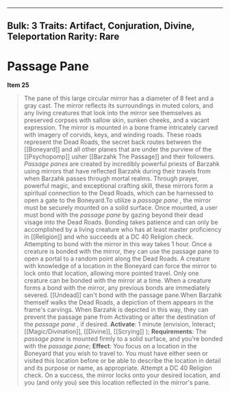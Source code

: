
---
Bulk: 3
Traits: Artifact, Conjuration, Divine, Teleportation
Rarity: Rare
---

# Passage Pane

**Item 25**

> The pane of this large circular mirror has a diameter of 8 feet and a gray cast. The mirror reflects its surroundings in muted colors, and any living creatures that look into the mirror see themselves as preserved corpses with sallow skin, sunken cheeks, and a vacant expression. The mirror is mounted in a bone frame intricately carved with imagery of corvids, keys, and winding roads. These roads represent the Dead Roads, the secret back routes between the [[Boneyard]] and all other planes that are under the purview of the [[Psychopomp]] usher [[Barzahk The Passage]] and their followers. *Passage panes* are created by incredibly powerful priests of Barzahk using mirrors that have reflected Barzahk during their travels from when Barzahk passes through mortal realms. Through prayer, powerful magic, and exceptional crafting skill, these mirrors form a spiritual connection to the Dead Roads, which can be harnessed to open a gate to the Boneyard.To utilize a *passage pane* , the mirror must be securely mounted on a solid surface. Once mounted, a user must bond with the *passage pane* by gazing beyond their dead visage into the Dead Roads. Bonding takes patience and can only be accomplished by a living creature who has at least master proficiency in [[Religion]] and who succeeds at a DC 40 Religion check. Attempting to bond with the mirror in this way takes 1 hour. Once a creature is bonded with the mirror, they can use the passage pane to open a portal to a random point along the Dead Roads. A creature with knowledge of a location in the Boneyard can force the mirror to lock onto that location, allowing more pointed travel. Only one creature can be bonded with the mirror at a time. When a creature forms a bond with the mirror, any previous bonds are immediately severed. [[Undead]] can't bond with the passage pane.When Barzahk themself walks the Dead Roads, a depiction of them appears in the frame's carvings. When Barzahk is depicted in this way, they can prevent the passage pane from Activating or alter the destination of the *passage pane* , if desired.
**Activate**: 1 minute (envision, Interact; [[Magic/Divination]], [[Divine]], [[Scrying]] );
**Requirements**: The *passage pane* is mounted firmly to a solid surface, and you're bonded with the *passage pane*;
**Effect**: You focus on a location in the Boneyard that you wish to travel to. You must have either seen or visited this location before or be able to describe the location in detail and its purpose or name, as appropriate. Attempt a DC 40 Religion check. On a success, the mirror locks onto your desired location, and you (and only you) see this location reflected in the mirror's pane.
